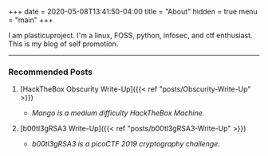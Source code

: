 +++
date = 2020-05-08T13:41:50-04:00
title = "About"
hidden = true
menu = "main"
+++

I am plasticuproject. I'm a linux, FOSS, python, infosec, and ctf enthusiast. This is my blog of self promotion.

***

### Recommended Posts

1. [HackTheBox Obscurity Write-Up]({{< ref "posts/Obscurity-Write-Up" >}})
    - *Mango is a medium difficulty HackTheBox Machine.*

2. [b00tl3gRSA3 Write-Up]({{< ref "posts/b00tl3gRSA3-Write-Up" >}})
    - *b00tl3gRSA3 is a picoCTF 2019 cryptography challenge.*